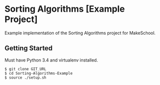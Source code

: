 # Sorting Algorithms [Example Project]

Example implementation of the Sorting Algorithms project for MakeSchool.

## Getting Started

Must have Python 3.4 and virtualenv installed.

```shell-session
$ git clone GIT_URL
$ cd Sorting-Algorithms-Example
$ source ./setup.sh
```
